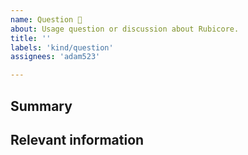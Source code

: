 ```yaml
---
name: Question 🤔
about: Usage question or discussion about Rubicore.
title: ''
labels: 'kind/question'
assignees: 'adam523'

---
```

<!--
  To make it easier for us to help you, please include as much useful information as possible.

  Useful Links:
  - Documentation: http://docs.rubikloudcorp.com/rubicore

  Before opening a new issue, please search existing issues.
-->

## Summary

## Relevant information

<!-- Provide as much useful information as you can -->
